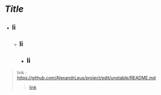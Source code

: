# _Title_
+ li
  ---
  + li
    ---
    + li
      ---
>link : https://github.com/AlexandrLeus/project/edit/unstable/README.md
>>[link](https://github.com/AlexandrLeus/project/edit/unstable/README.md)


  
